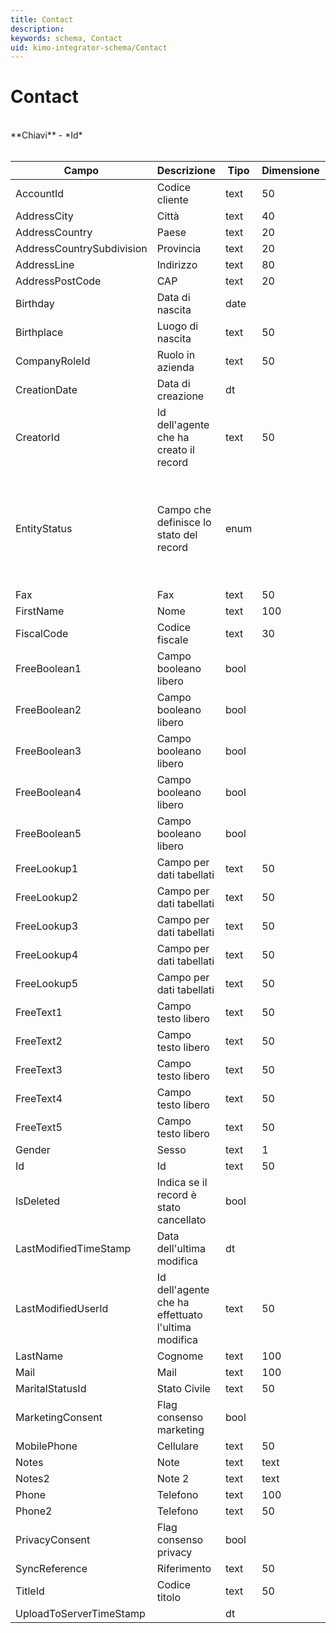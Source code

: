 ```yaml
---
title: Contact
description:
keywords: schema, Contact
uid: kimo-integrator-schema/Contact
---
```


# Contact

<br>
**Chiavi**
- *Id*
<br><br>

| Campo | Descrizione | Tipo | Dimensione | Note |
| --- | --- | --- | --- | --- |
| AccountId | Codice cliente | text | 50 |  |
| AddressCity | Città | text | 40 |  |
| AddressCountry | Paese | text | 20 |  |
| AddressCountrySubdivision | Provincia | text | 20 |  |
| AddressLine | Indirizzo | text | 80 |  |
| AddressPostCode | CAP | text | 20 |  |
| Birthday | Data di nascita | date |  |  |
| Birthplace | Luogo di nascita | text | 50 |  |
| CompanyRoleId | Ruolo in azienda | text | 50 |  |
| CreationDate | Data di creazione | dt |  |  |
| CreatorId | Id dell'agente che ha creato il record | text | 50 |  |
| EntityStatus | Campo che definisce lo stato del record | enum |  | 0: ImportedFromErp, 1: ExportedToErp, 2: ImportedByErp, 3: ExportingToErp, 4: Deleted, 5: CommittingExportToErp, 6: ToExportToErp, 7: Editing, 8: UploadedToServer |
| Fax | Fax | text | 50 |  |
| FirstName | Nome | text | 100 |  |
| FiscalCode | Codice fiscale | text | 30 |  |
| FreeBoolean1 | Campo booleano libero | bool |  |  |
| FreeBoolean2 | Campo booleano libero | bool |  |  |
| FreeBoolean3 | Campo booleano libero | bool |  |  |
| FreeBoolean4 | Campo booleano libero | bool |  |  |
| FreeBoolean5 | Campo booleano libero | bool |  |  |
| FreeLookup1 | Campo per dati tabellati | text | 50 |  |
| FreeLookup2 | Campo per dati tabellati | text | 50 |  |
| FreeLookup3 | Campo per dati tabellati | text | 50 |  |
| FreeLookup4 | Campo per dati tabellati | text | 50 |  |
| FreeLookup5 | Campo per dati tabellati | text | 50 |  |
| FreeText1 | Campo testo libero | text | 50 |  |
| FreeText2 | Campo testo libero | text | 50 |  |
| FreeText3 | Campo testo libero | text | 50 |  |
| FreeText4 | Campo testo libero | text | 50 |  |
| FreeText5 | Campo testo libero | text | 50 |  |
| Gender | Sesso | text | 1 |  |
| Id | Id | text | 50 |  |
| IsDeleted | Indica se il record è stato cancellato | bool |  |  |
| LastModifiedTimeStamp | Data dell'ultima modifica | dt |  |  |
| LastModifiedUserId | Id dell'agente che ha effettuato l'ultima modifica | text | 50 |  |
| LastName | Cognome | text | 100 |  |
| Mail | Mail | text | 100 |  |
| MaritalStatusId | Stato Civile | text | 50 |  |
| MarketingConsent | Flag consenso marketing | bool |  |  |
| MobilePhone | Cellulare | text | 50 |  |
| Notes | Note | text | text |  |
| Notes2 | Note 2 | text | text |  |
| Phone | Telefono | text | 100 |  |
| Phone2 | Telefono | text | 50 |  |
| PrivacyConsent | Flag consenso privacy | bool |  |  |
| SyncReference | Riferimento | text | 50 |  |
| TitleId | Codice titolo | text | 50 |  |
| UploadToServerTimeStamp |  | dt |  |  |


